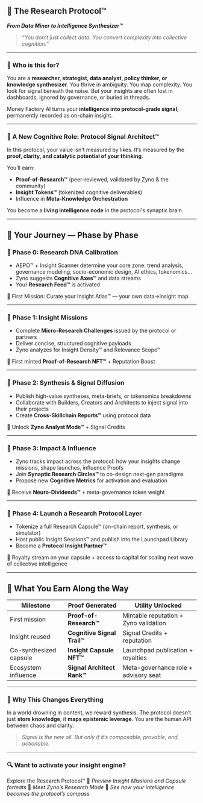 ## 🧪 The Research Protocol™

***From Data Miner to Intelligence Synthesizer™***

> *“You don’t just collect data. You convert complexity into collective cognition.”*

---

### 🎯 Who is this for?

You are a **researcher, strategist, data analyst, policy thinker, or knowledge synthesizer**.
You thrive in ambiguity. You map complexity. You look for signal beneath the noise.
But your insights are often lost in dashboards, ignored by governance, or buried in threads.

Money Factory AI turns your **intelligence into protocol-grade signal**, permanently recorded as on-chain insight.

---

### 🧬 A New Cognitive Role: Protocol Signal Architect™

In this protocol, your value isn’t measured by likes.
It’s measured by the **proof, clarity, and catalytic potential of your thinking**.

You’ll earn:

* **Proof-of-Research™** (peer-reviewed, validated by Zyno & the community)
* **Insight Tokens™** (tokenized cognitive deliverables)
* Influence in **Meta-Knowledge Orchestration**

You become a **living intelligence node** in the protocol's synaptic brain.

---

## 🧭 Your Journey — Phase by Phase

### 🔎 **Phase 0: Research DNA Calibration**

* AEPO™ + Insight Scanner determine your core zone: trend analysis, governance modeling, socio-economic design, AI ethics, tokenomics...
* Zyno suggests **Cognitive Axes™** and data streams
* Your **Research Feed™** is activated

🎁 First Mission: Curate your Insight Atlas™ — your own data→insight map

---

### 🧠 **Phase 1: Insight Missions**

* Complete **Micro-Research Challenges** issued by the protocol or partners
* Deliver concise, structured cognitive payloads
* Zyno analyzes for Insight Density™ and Relevance Scope™

🎁 First minted **Proof-of-Research NFT™** + Reputation Boost

---

### 🧬 **Phase 2: Synthesis & Signal Diffusion**

* Publish high-value syntheses, meta-briefs, or tokenomics breakdowns
* Collaborate with Builders, Creators and Architects to inject signal into their projects
* Create **Cross-Skillchain Reports™** using protocol data

🎁 Unlock **Zyno Analyst Mode™** + Signal Credits

---

### 🧩 **Phase 3: Impact & Influence**

* Zyno tracks impact across the protocol: how your insights change missions, shape launches, influence Proofs
* Join **Synaptic Research Circles™** to co-design next-gen paradigms
* Propose new **Cognitive Metrics** for activation and evaluation

🎁 Receive **Neuro-Dividends™** + meta-governance token weight

---

### 🚀 **Phase 4: Launch a Research Protocol Layer**

* Tokenize a full Research Capsule™ (on-chain report, synthesis, or simulator)
* Host public Insight Sessions™ and publish into the Launchpad Library
* Become a **Protocol Insight Partner™**

🎁 Royalty stream on your capsule + access to capital for scaling next wave of collective intelligence

---

## 🧠 What You Earn Along the Way

| Milestone              | Proof Generated             | Utility Unlocked                      |
| ---------------------- | --------------------------- | ------------------------------------- |
| First mission          | **Proof-of-Research™**      | Mintable reputation + Zyno validation |
| Insight reused         | **Cognitive Signal Trail™** | Signal Credits + reputation           |
| Co-synthesized capsule | **Insight Capsule NFT™**    | Launchpad publication + royalties     |
| Ecosystem influence    | **Signal Architect Rank™**  | Meta-governance role + advisory seat  |

---

### 🧩 Why This Changes Everything

In a world drowning in content, we reward synthesis.
The protocol doesn’t just **store knowledge**, it **maps epistemic leverage**.
You are the human API between chaos and clarity.

> *Signal is the new oil. But only if it’s composable, provable, and actionable.*

---

### 🔍 Want to activate your insight engine?

Explore the Research Protocol™
📎 *Preview Insight Missions and Capsule formats*
🧠 *Meet Zyno’s Research Mode*
🚀 *See how your intelligence becomes the protocol’s compass*


